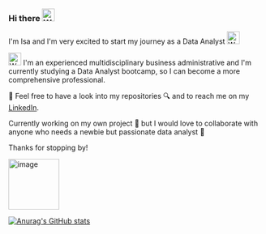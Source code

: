### Hi there <img src="https://raw.githubusercontent.com/Tarikul-Islam-Anik/Animated-Fluent-Emojis/master/Emojis/Hand%20gestures/Waving%20Hand.png" alt="Waving Hand" width="25" height="25" />

I'm Isa and I'm very excited to start my journey as a Data Analyst <img src="https://raw.githubusercontent.com/Tarikul-Islam-Anik/Animated-Fluent-Emojis/master/Emojis/People/Woman%20Cartwheeling.png" alt="Woman Cartwheeling" width="25" height="25" />

<img src="https://raw.githubusercontent.com/Tarikul-Islam-Anik/Animated-Fluent-Emojis/master/Emojis/People%20with%20professions/Woman%20Technologist%20Light%20Skin%20Tone.png" alt="Woman Technologist Light Skin Tone" width="25" height="25" /> I'm an experienced multidisciplinary business administrative and I'm currently studying a Data Analyst bootcamp, so I can become a more comprehensive professional.

👐 Feel free to have a look into my repositories 🔍 and to reach me on my [LinkedIn](https://www.linkedin.com/in/isabelmartineztorrego/).

Currently working on my own project :construction: but I would love to collaborate with anyone who needs a newbie but passionate data analyst :muscle:

Thanks for stopping by!

<img width="100" alt="image" src="https://github.com/isamartineztorrego/Evaluacion-final_Modulo02/assets/162314262/a8b9ad0d-7c0f-4883-8ee4-aa91d1e688c3">

[![Anurag's GitHub stats](https://github-readme-stats.vercel.app/api?username=anuraghazra)](https://github.com/anuraghazra/github-readme-stats)

<!--
**isamartineztorrego/isamartineztorrego** is a ✨ _special_ ✨ repository because its `README.md` (this file) appears on your GitHub profile.

Here are some ideas to get you started:

- 🔭 I’m currently working on ...
- 🌱 I’m currently learning ...
- 👯 I’m looking to collaborate on ...
- 🤔 I’m looking for help with ...
- 💬 Ask me about ...
- 📫 How to reach me: ...
- 😄 Pronouns: ...
- ⚡ Fun fact: ...
-->
